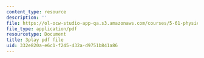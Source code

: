 ```yaml
---
content_type: resource
description: ''
file: https://ol-ocw-studio-app-qa.s3.amazonaws.com/courses/5-61-physical-chemistry-fall-2017/332e820ae6c1f245432ad9751b841a86_S-_PFdnImLM.pdf
file_type: application/pdf
resourcetype: Document
title: 3play pdf file
uid: 332e820a-e6c1-f245-432a-d9751b841a86
---
```

